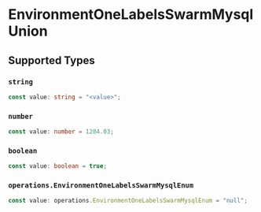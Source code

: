 # EnvironmentOneLabelsSwarmMysqlUnion


## Supported Types

### `string`

```typescript
const value: string = "<value>";
```

### `number`

```typescript
const value: number = 1284.03;
```

### `boolean`

```typescript
const value: boolean = true;
```

### `operations.EnvironmentOneLabelsSwarmMysqlEnum`

```typescript
const value: operations.EnvironmentOneLabelsSwarmMysqlEnum = "null";
```


